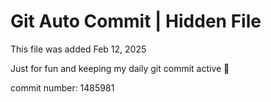 # Git Auto Commit | Hidden File

This file was added Feb 12, 2025

Just for fun and keeping my daily git commit active 🤪

commit number: 1485981
